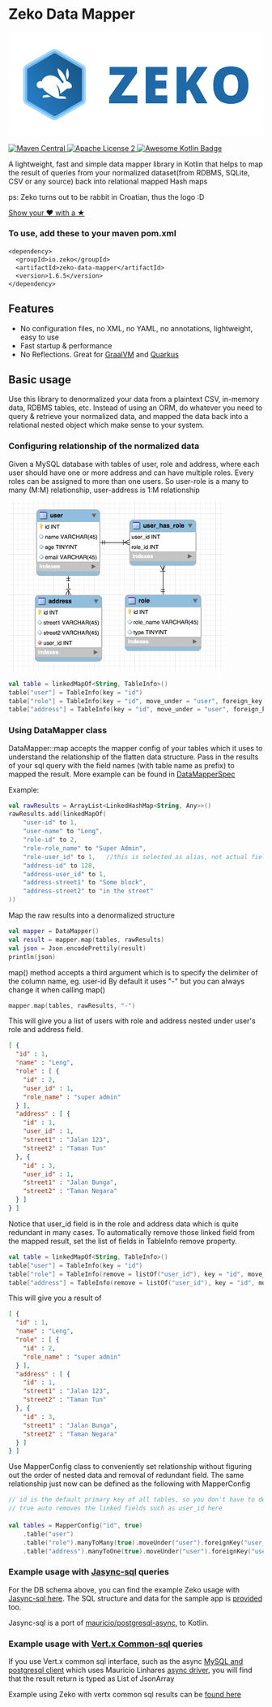 
# Zeko Data Mapper
![alt Zeko Data Mapper](./docs/assets/zeko-rabbit.svg "Zeko lightweight data mapper")

<p align="left">
    <a href="https://search.maven.org/search?q=g:%22io.zeko%22">
        <img src="https://img.shields.io/maven-central/v/io.zeko/zeko-data-mapper.svg?label=Maven%20Central" alt="Maven Central" />
    </a>
    <a href="LICENSE">
        <img src="https://img.shields.io/badge/license-Apache%202-blue.svg?maxAge=2592000" alt="Apache License 2" />
    </a>
    <a href="https://github.com/KotlinBy/awesome-kotlin">
        <img src="https://kotlin.link/awesome-kotlin.svg" alt="Awesome Kotlin Badge" />
    </a>
</p>

A lightweight, fast and simple data mapper library in Kotlin that helps to map the result of queries from your normalized dataset(from RDBMS, SQLite, CSV or any source) back into relational mapped Hash maps

ps: Zeko turns out to be rabbit in Croatian, thus the logo :D

[Show your ❤ with a ★](https://github.com/darkredz/Zeko-Data-Mapper/stargazers)

### To use, add these to your maven pom.xml

    <dependency>
      <groupId>io.zeko</groupId>
      <artifactId>zeko-data-mapper</artifactId>
      <version>1.6.5</version>
    </dependency>
    
    
## Features
- No configuration files, no XML, no YAML, no annotations, lightweight, easy to use
- Fast startup & performance
- No Reflections. Great for [GraalVM](https://www.graalvm.org/) and [Quarkus](https://quarkus.io/)
    
## Basic usage
Use this library to denormalized your data from a plaintext CSV, in-memory data, RDBMS tables, etc.
Instead of using an ORM, do whatever you need to query & retrieve your normalized data, and mapped the data back 
into a relational nested object which make sense to your system.

### Configuring relationship of the normalized data
Given a MySQL database with tables of user, role and address, where each user should have one or more address and can have multiple roles. Every roles can be assigned to more than one users. So user-role is a many to many (M:M) relationship, user-address is 1:M relationship

![alt relationship between tables](./docs/assets/zeko-test-schema.jpg "Relationship between tables")
 

```kotlin
val table = linkedMapOf<String, TableInfo>()
table["user"] = TableInfo(key = "id")
table["role"] = TableInfo(key = "id", move_under = "user", foreign_key = "user_id", many_to_many = true)
table["address"] = TableInfo(key = "id", move_under = "user", foreign_key = "user_id", many_to_one = true) 
```

### Using DataMapper class
DataMapper::map accepts the mapper config of your tables which it uses to understand the relationship of the flatten data structure.
Pass in the results of your sql query with the field names (with table name as prefix) to mapped the result.
More example can be found in [DataMapperSpec](https://github.com/darkredz/Zeko-Data-Mapper/blob/master/src/test/kotlin/com.zeko.model/DataMapperSpec.kt)

Example:
```kotlin
val rawResults = ArrayList<LinkedHashMap<String, Any>>()
rawResults.add(linkedMapOf(
    "user-id" to 1,
    "user-name" to "Leng",
    "role-id" to 2,
    "role-role_name" to "Super Admin",
    "role-user_id" to 1,   //this is selected as alias, not actual field in table. To be used with the mapper
    "address-id" to 128,
    "address-user_id" to 1,
    "address-street1" to "Some block",
    "address-street2" to "in the street"
))
```
Map the raw results into a denormalized structure
```kotlin
val mapper = DataMapper()
val result = mapper.map(tables, rawResults)
val json = Json.encodePrettily(result)
println(json)
```

map() method accepts a third argument which is to specify the delimiter of the column name, eg. user-id
By default it uses "-" but you can always change it when calling map()
```kotlin
mapper.map(tables, rawResults, "-")

```

This will give you a list of users with role and address nested under user's role and address field.
```json
[ {
  "id" : 1,
  "name" : "Leng",
  "role" : [ {
    "id" : 2,
    "user_id" : 1,
    "role_name" : "super admin"
  } ],
  "address" : [ {
    "id" : 1,
    "user_id" : 1,
    "street1" : "Jalan 123",
    "street2" : "Taman Tun"
  }, {
    "id" : 3,
    "user_id" : 1,
    "street1" : "Jalan Bunga",
    "street2" : "Taman Negara"
  } ]
} ]
``` 
 
 Notice that user_id field is in the role and address data which is quite redundant in many cases. 
 To automatically remove those linked field from the mapped result, set the list of fields in TableInfo remove property.
 ```kotlin
 val table = linkedMapOf<String, TableInfo>()
 table["user"] = TableInfo(key = "id")
 table["role"] = TableInfo(remove = listOf("user_id"), key = "id", move_under = "user", foreign_key = "user_id", many_to_many = true)
 table["address"] = TableInfo(remove = listOf("user_id"), key = "id", move_under = "user", foreign_key = "user_id", many_to_one = true) 
 ```

This will give you a result of
```json
[ {
  "id" : 1,
  "name" : "Leng",
  "role" : [ {
    "id" : 2,
    "role_name" : "super admin"
  } ],
  "address" : [ {
    "id" : 1,
    "street1" : "Jalan 123",
    "street2" : "Taman Tun"
  }, {
    "id" : 3,
    "street1" : "Jalan Bunga",
    "street2" : "Taman Negara"
  } ]
} ]
```

Use MapperConfig class to conveniently set relationship without figuring out the order of nested data and removal of redundant field.
The same relationship just now can be defined as the following with MapperConfig
```kotlin
// id is the default primary key of all tables, so you don't have to define for every table
// true auto removes the linked fields such as user_id here

val tables = MapperConfig("id", true)  
    .table("user")
    .table("role").manyToMany(true).moveUnder("user").foreignKey("user_id")
    .table("address").manyToOne(true).moveUnder("user").foreignKey("user_id")
```

### Example usage with [Jasync-sql](https://github.com/jasync-sql/jasync-sql) queries
For the DB schema above, you can find the example Zeko usage with [Jasync-sql here](https://github.com/darkredz/Zeko-Data-Mapper/blob/dev/examples/zeko-vertx-query/src/main/kotlin/com/zeko/example/MainVerticle.kt#L35).
The SQL structure and data for the sample app is [provided](https://github.com/darkredz/Zeko-Data-Mapper/tree/dev/examples/sql) too.

Jasync-sql is a port of [mauricio/postgresql-async](https://github.com/mauricio/postgresql-async), to Kotlin.

### Example usage with [Vert.x Common-sql](http://vertx.io/docs/vertx-sql-common/kotlin) queries
If you use Vert.x common sql interface, such as the async [MySQL and postgresql client](https://vertx.io/docs/vertx-mysql-postgresql-client/java/)
which uses Mauricio Linhares [async driver](https://github.com/mauricio/postgresql-async), you will find that the result return is typed as List of JsonArray

Example using Zeko with vertx common sql results can be [found here](https://github.com/darkredz/Zeko-Data-Mapper/blob/dev/examples/zeko-vertx-query/src/main/kotlin/com/zeko/example/MainVerticle.kt#L112)

